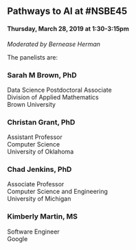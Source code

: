 ## Pathways to AI at #NSBE45

#### Thursday, March 28, 2019 at 1:30-3:15pm

_Moderated by Bernease Herman_

The panelists are:

### Sarah M Brown, PhD
Data Science Postdoctoral Associate  
Division of Applied Mathematics  
Brown University

### Christan Grant, PhD
Assistant Professor  
Computer Science  
University of Oklahoma  


### Chad Jenkins, PhD
Associate Professor  
Computer Science and Engineering  
University of Michigan


### Kimberly Martin, MS
Software Engineer  
Google  
